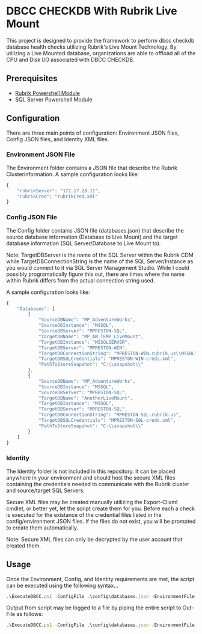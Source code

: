 # DBCC CHECKDB With Rubrik Live Mount

This project is designed to provide the framework to perform dbcc checkdb database health checks utilizing Rubrik's Live Mount Technology. By utilizing a Live Mounted database, organizations are able to offload all of the CPU and Disk I/O associated with DBCC CHECKDB.

## Prerequisites
 - [Rubrik Powershell Module](https://github.com/rubrikinc/PowerShell-Module)
 - SQL Server Powershell Module
 
## Configuration

There are three main points of configuration: Environment JSON files, Config JSON files, and Identity XML files.

### Environment JSON File

The Environment folder contains a JSON file that describe the Rubrik Clusterinformation. A sample configuration looks like:
```javascript
{
    "rubrikServer": "172.17.28.11",
    "rubrikCred": "rubrikCred.xml"
}
```
### Config JSON File

The Config folder contains JSON file (databases.json) that describe the source database information (Database to Live Mount) and the target database information (SQL Server/Database to Live Mount to). 

Note: TargetDBServer is the name of the SQL Server within the Rubrik CDM while TargetDBConnectionString is the name of the SQL Server/Instance as you would connect to it via SQL Server Management Studio. While I could possibly programatically figure this out, there are times where the name within Rubrik differs from the actual connection string used.  

A sample configuration looks like:
```javascript
{
    "Databases": [
        {
            "SourceDBName": "MP_AdventureWorks",
            "SourceDBInstance": "MSSQL",
            "SourceDBServer": "MPRESTON-SQL",
            "TargetDBName": "MP_AW_TEMP_LiveMount",
            "TargetDBInstance": "MSSQLSERVER",
            "TargetDBServer": "MPRESTON-WIN",
            "TargetDBConnectionString": "MPRESTON-WIN.rubrik.us\\MSSQL",
            "TargetDBSQLCredentials": "MPRESTON-WIN-creds.xml",
            "PathToStoreSnapshot": "C:\\snapshot\\"
        },
        {
            "SourceDBName": "MP_AdventureWorks",
            "SourceDBInstance": "MSSQL",
            "SourceDBServer": "MPRESTON-SQL",
            "TargetDBName": "AnotherLiveMount",
            "TargetDBInstance": "MSSQL",
            "TargetDBServer": "MPRESTON-SQL",
            "TargetDBConnectionString": "MPRESTON-SQL.rubrik.us",
            "TargetDBSQLCredentials": "MPRESTON-SQL-creds.xml",
            "PathToStoreSnapshot": "C:\\snapshot\\"
        }
    ]
}
```
### Identity

The Identity folder is not included in this repository. It can be placed anywhere in your environment and should host the secure XML files containing the credentials needed to communicate with the Rubrik cluster and source/target SQL Servers.

Secure XML files may be created manually utilizing the Export-Clixml cmdlet, or better yet, let the script create them for you. Before each a check is executed for the existance of the credential files listed in the config/environment JSON files. If the files do not exist, you will be prompted to create them automatically.

Note: Secure XML files can only be decrypted by the user account that created them.

## Usage

Once the Environment, Config, and Identity requirements are met, the script can be executed using the following syntax...
```javascript
.\ExecuteDBCC.ps1 -ConfigFile .\config\databases.json -EnvironmentFile .\environment\environment.json -IdentityPath .\identity
```
Output from script may be logged to a file by piping the entire script to Out-File as follows:
```javascript
.\ExecuteDBCC.ps1 -ConfigFile .\config\databases.json -EnvironmentFile .\environment\environment.json -IdentityPath .\identity | Out-File C:\scriptoutput.txt
```
